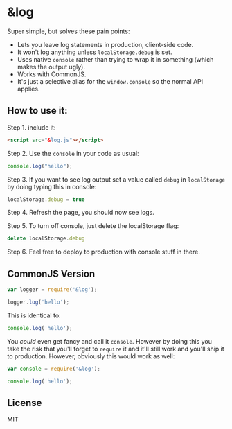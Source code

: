 # &log

Super simple, but solves these pain points:

- Lets you leave log statements in production, client-side code.
- It won't log anything unless `localStorage.debug` is set.
- Uses native `console` rather than trying to wrap it in something (which makes the output ugly).
- Works with CommonJS.
- It's just a selective alias for the `window.console` so the normal API applies.

## How to use it:

Step 1. include it:

```html
<script src="&log.js"></script>
```

Step 2. Use the `console` in your code as usual:

```javascript
console.log("hello");
```

Step 3. If you want to see log output set a value called `debug` in `localStorage` by doing typing this in console:

```javascript
localStorage.debug = true
```

Step 4. Refresh the page, you should now see logs.

Step 5. To turn off console, just delete the localStorage flag:

```javascript
delete localStorage.debug
```

Step 6. Feel free to deploy to production with console stuff in there.


## CommonJS Version

```javascript
var logger = require('&log');

logger.log('hello');
```

This is identical to:

```javascript
console.log('hello');
```

You *could* even get fancy and call it `console`. However by doing this you take the risk that you'll forget to `require` it and it'll still work and you'll ship it to production. However, obviously this would work as well:

```javascript
var console = require('&log');

console.log('hello');
```

## License

MIT